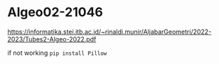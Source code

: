 # Algeo02-21046
https://informatika.stei.itb.ac.id/~rinaldi.munir/AljabarGeometri/2022-2023/Tubes2-Algeo-2022.pdf

if not working
`pip install Pillow`